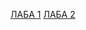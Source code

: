 [ЛАБА 1](https://github.com/Jarelino/Homeworks/tree/master/Lab01)
[ЛАБА 2](https://github.com/Jarelino/Homeworks/tree/master/Lab02)
